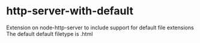 # http-server-with-default
Extension on node-http-server to include support for default file extensions
The default default filetype is .html
